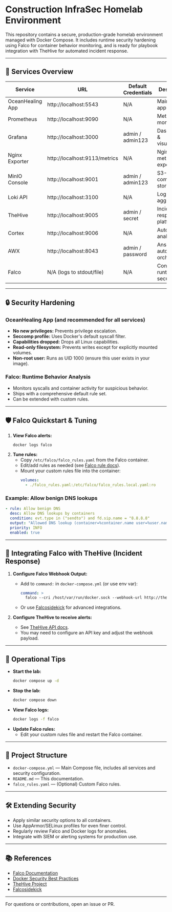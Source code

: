 # Construction InfraSec Homelab Environment

This repository contains a secure, production-grade homelab environment managed with Docker Compose. It includes runtime security hardening using Falco for container behavior monitoring, and is ready for playbook integration with TheHive for automated incident response.

---

## 🚀 Services Overview

| Service           | URL                                 | Default Credentials     | Description |
|-------------------|-------------------------------------|------------------------|-------------|
| OceanHealing App  | http://localhost:5543               | N/A                    | Main application |
| Prometheus        | http://localhost:9090               | N/A                    | Metrics & monitoring |
| Grafana           | http://localhost:3000               | admin / admin123       | Dashboards & visualization |
| Nginx Exporter    | http://localhost:9113/metrics       | N/A                    | Nginx metrics exporter |
| MinIO Console     | http://localhost:9001               | admin / admin123       | S3-compatible storage |
| Loki API          | http://localhost:3100               | N/A                    | Log aggregation |
| TheHive           | http://localhost:9005               | admin / secret         | Incident response platform |
| Cortex            | http://localhost:9006               | N/A                    | Automated analysis |
| AWX               | http://localhost:8043               | admin / password       | Ansible automation & orchestration |
| Falco             | N/A (logs to stdout/file)           | N/A                    | Container runtime security |

---

## 🔒 Security Hardening

### OceanHealing App (and recommended for all services)
- **No new privileges:** Prevents privilege escalation.
- **Seccomp profile:** Uses Docker's default syscall filter.
- **Capabilities dropped:** Drops all Linux capabilities.
- **Read-only filesystem:** Prevents writes except for explicitly mounted volumes.
- **Non-root user:** Runs as UID 1000 (ensure this user exists in your image).

### Falco: Runtime Behavior Analysis
- Monitors syscalls and container activity for suspicious behavior.
- Ships with a comprehensive default rule set.
- Can be extended with custom rules.

---

## 🛡️ Falco Quickstart & Tuning

1. **View Falco alerts:**
   ```bash
   docker logs falco
   ```
2. **Tune rules:**
   - Copy `/etc/falco/falco_rules.yaml` from the Falco container.
   - Edit/add rules as needed (see [Falco rule docs](https://falco.org/docs/rules/)).
   - Mount your custom rules file into the container:
     ```yaml
     volumes:
       - ./falco_rules.yaml:/etc/falco/falco_rules.local.yaml:ro
     ```

### Example: Allow benign DNS lookups
```yaml
- rule: Allow benign DNS
  desc: Allow DNS lookups by containers
  condition: evt.type in ("sendto") and fd.sip.name = "8.8.8.8"
  output: "Allowed DNS lookup (container=%container.name user=%user.name)"
  priority: INFO
  enabled: true
```

---

## 🔗 Integrating Falco with TheHive (Incident Response)

1. **Configure Falco Webhook Output:**
   - Add to `command:` in `docker-compose.yml` (or use env var):
     ```yaml
     command: >
       falco --cri /host/var/run/docker.sock --webhook-url http://thehive:9005/api/alert
     ```
   - Or use [Falcosidekick](https://github.com/falcosecurity/falcosidekick) for advanced integrations.

2. **Configure TheHive to receive alerts:**
   - See [TheHive API docs](https://docs.thehive-project.org/).
   - You may need to configure an API key and adjust the webhook payload.

---

## 📝 Operational Tips

- **Start the lab:**
  ```bash
  docker compose up -d
  ```
- **Stop the lab:**
  ```bash
  docker compose down
  ```
- **View Falco logs:**
  ```bash
  docker logs -f falco
  ```
- **Update Falco rules:**
  - Edit your custom rules file and restart the Falco container.

---

## 📂 Project Structure

- `docker-compose.yml` — Main Compose file, includes all services and security configuration.
- `README.md` — This documentation.
- `falco_rules.yaml` — (Optional) Custom Falco rules.

---

## 🛠️ Extending Security
- Apply similar security options to all containers.
- Use AppArmor/SELinux profiles for even finer control.
- Regularly review Falco and Docker logs for anomalies.
- Integrate with SIEM or alerting systems for production use.

---

## 📚 References
- [Falco Documentation](https://falco.org/docs/)
- [Docker Security Best Practices](https://docs.docker.com/engine/security/)
- [TheHive Project](https://thehive-project.org/)
- [Falcosidekick](https://github.com/falcosecurity/falcosidekick)

---

For questions or contributions, open an issue or PR.
